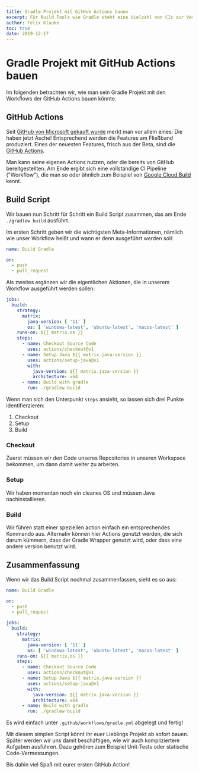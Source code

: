 ```yaml
---
title: Gradle Projekt mit GitHub Actions bauen
excerpt: Für Build Tools wie Gradle steht eine Vielzahl von CIs zur Verfügung - Der Ansatz mittels GitHub Actions.
author: Felix Klauke
toc: true
date: 2019-12-17
---
```


# Gradle Projekt mit GitHub Actions bauen

Im folgenden betrachten wir, wie man sein Gradle Projekt mit den Workflows der GitHub Actions bauen könnte.

## GitHub Actions

Seit [GitHub von Microsoft gekauft wurde](https://www.heise.de/newsticker/meldung/Microsoft-kauft-GitHub-fuer-7-5-Milliarden-US-Dollar-4067633.html) merkt man vor allem eines: Die haben jetzt Asche! Entsprechend werden die Features am Fließband produziert. Eines der neuesten Features, frisch aus der Beta, sind die [GitHub Actions](https://github.com/features/actions). 

Man kann seine eigenen Actions nutzen, oder die bereits von GitHub bereitgestellten. Am Ende ergibt sich eine vollständige CI Pipeline ("Workflow"), die man so oder ähnlich zum Beispiel von [Google Cloud Build](https://cloud.google.com/cloud-build/?hl=de) kennt.

## Build Script

Wir bauen nun Schritt für Schritt ein Build Script zusammen, das am Ende `./gradlew build` ausführt.

Im ersten Schritt geben wir die wichtigsten Meta-Informationen, nämlich wie unser Workflow heißt und wann er denn ausgeführt werden soll:

```yaml
name: Build Gradle

on:
  - push
  - pull_request
```

Als zweites ergänzen wir die eigentlichen Aktionen, die in unserem Workflow ausgeführt werden sollen:

```yaml
jobs:
  build:
    strategy:
      matrix:
        java-version: [ '11' ]
        os: [ 'windows-latest', 'ubuntu-latest', 'macos-latest' ]
    runs-on: ${{ matrix.os }}
    steps:
      - name: Checkout Source Code
        uses: actions/checkout@v1
      - name: Setup Java ${{ matrix.java-version }}
        uses: actions/setup-java@v1
        with:
          java-version: ${{ matrix.java-version }}
          architecture: x64
      - name: Build with gradle
        run: ./gradlew build
```

Wenn man sich den Unterpunkt `steps` ansieht, so lassen sich drei Punkte identifierzieren:
1. Checkout
2. Setup
3. Build

### Checkout

Zuerst müssen wir den Code unseres Repositories in unseren Workspace bekommen, um dann damit weiter zu arbeiten. 

### Setup

Wir haben momentan noch ein cleanes OS und müssen Java nachinstallieren. 

### Build

Wir führen statt einer speziellen action einfach ein entsprechendes Kommando aus. Alternativ können hier Actions genutzt werden, die sich darum kümmern, dass der Gradle Wrapper genutzt wird, oder dass eine andere version benutzt wird.

## Zusammenfassung
Wenn wir das Build Script nochmal zusammenfassen, sieht es so aus:

```yaml
name: Build Gradle

on:
  - push
  - pull_request

jobs:
  build:
    strategy:
      matrix:
        java-version: [ '11' ]
        os: [ 'windows-latest', 'ubuntu-latest', 'macos-latest' ]
    runs-on: ${{ matrix.os }}
    steps:
      - name: Checkout Source Code
        uses: actions/checkout@v1
      - name: Setup Java ${{ matrix.java-version }}
        uses: actions/setup-java@v1
        with:
          java-version: ${{ matrix.java-version }}
          architecture: x64
      - name: Build with gradle
        run: ./gradlew build
```

Es wird einfach unter `.github/workflows/gradle.yml` abgelegt und fertig!

Mit diesem simplen Script könnt ihr euer Lieblings Projekt ab sofort bauen. Später werden wir uns damit beschäftigen, wie wir auch kompliziertere Aufgaben ausführen. Dazu gehören zum Beispiel Unit-Tests oder statische Code-Vermessungen.  

Bis dahin viel Spaß mit eurer ersten GitHub Action!

